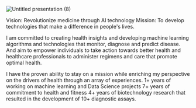 

![Untitled presentation (8)](https://user-images.githubusercontent.com/72816797/132631133-6ba27c0b-90fc-4399-a160-d005c501768f.jpg)

Vision: Revolutionize medicine through AI technology 
Mission: To develop technologies that make a difference in people's lives.

I am committed to creating health insights and developing machine learning algorithms and technologies that monitor, diagnose and predict disease.   And aim to empower individuals to take action towards better health and healthcare professionals to administer regimens and care that promote optimal health. 

I have the proven ability to stay on a mission while enriching my perspective on the drivers of health through an array of experiences.
 1+ years of working on machine learning and Data Science projects
7+ years of commitment to health and fitness
4+ years of biotechnology research that resulted in the development of 10+ diagnostic assays.
